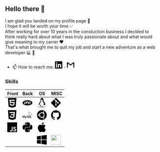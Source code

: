 ## Hello there 👋

I am glad you landed on my profile page :slightly_smiling_face:  
I hope it will be worth your time :white_check_mark:  
After working for over 10 years in the constuction business I decided to think really hard about what I was truly passionate about and what would give meaning to my carrer :heart:  
That's what brought me to quit my job and start a new adventure as a web developer :computer: :100:

- 📫 How to reach me: [<img height="24" width="24" src="./img/linkedin.svg" />](https://www.linkedin.com/in/john-laterre/) - [<img height="24" width="24" src="./img/gmail.svg" />](mailto:john.laterre@gmail.com)

### Skills

**Front** | **Back** | **OS** | **MISC**
----------|----------|--------|----------
<img height="32" width="32" src="./img/html5.svg" /> | <img height="32" width="32" src="./img/php.svg" /> | <img height="32" width="32" src="./img/linux.svg" /> | <img height="32" width="32" src="./img/git.svg" />
<img height="32" width="32" src="./img/css3.svg" /> | <img height="32" width="32" src="./img/mysql.svg" /> | <img height="32" width="32" src="./img/ubuntu.svg" /> | <img height="32" width="32" src="./img/github.svg" />
<img height="32" width="32" src="./img/javascript.svg" /> | <img height="32" width="32" src="./img/python.svg" /> | <img height="32" width="32" src="./img/apple.svg" />
|  |  | <img height="32" width="32" src="./img/windows.svg" /> | <img height="32" width="32" src="./img/vscode.svg" />



